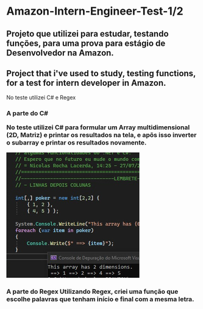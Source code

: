 <h1>
Amazon-Intern-Engineer-Test-1/2
</h1>
<h2>Projeto que utilizei para estudar, testando funções, para uma prova para estágio de Desenvolvedor na Amazon. </h2>

<h2>Project that i've used to study, testing functions, for a test for intern developer in Amazon. </h2>
<p>
  No teste utilizei C# e Regex
</p>
<h3> A parte do C#

  No teste utilizei C# para formular um Array multidimensional (2D, Matriz) e printar os resultados na tela, e apõs isso inverter o subarray e printar os resultados novamente.
</h3>
<img src="./code1.jpeg">
<h3> A parte do Regex
  Utilizando Regex, criei uma função que escolhe palavras que tenham início e final com a mesma letra.
</h3>

